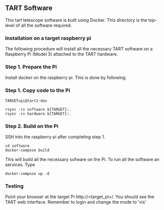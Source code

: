 ## TART Software

This tart telescope software is built using Docker. This directory is the top-level of all the software required.


### Installation on a target raspberry pi

The following procedure will install all the necessary TART software on a Raspberry Pi (Model 3) attached to the TART hardware.

### Step 1. Prepare the Pi

Install docker on the raspberry pi. This is done by following.

### Step 1. Copy code to the Pi

    TARGET=pi@tart2-dev

    rsync -rv software ${TARGET}:.
    rsync -rv hardware ${TARGET}:.

### Step 2. Build on the Pi

SSH into the raspberry pi after completing step 1.

    cd software
    docker-compose build

This will build all the necessary sofware on the Pi. To run all the software an services. Type

    docker-compose up -d

### Testing

Point your browser at the target Pi http://<target_pi>/. You should see the TART web interface. Remember to login and change the mode to 'vis'
